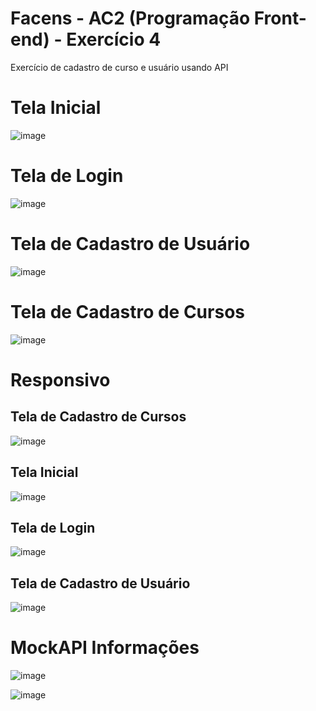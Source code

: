 # Facens - AC2 (Programação Front-end) - Exercício 4
Exercício de cadastro de curso e usuário usando API

<h1>Tela Inicial</h1>

![image](https://user-images.githubusercontent.com/63882166/139609159-8aadb7d9-e87f-46a7-87fd-c026039083b6.png)

<h1>Tela de Login</h1>

![image](https://user-images.githubusercontent.com/63882166/139609205-3df10710-5f02-47c6-bb96-4cf448ad0b8d.png)

<h1>Tela de Cadastro de Usuário</h1>

![image](https://user-images.githubusercontent.com/63882166/139609246-22a3b6e3-e296-4813-8097-f714f19f77b0.png)

<h1>Tela de Cadastro de Cursos</h1>

![image](https://user-images.githubusercontent.com/63882166/139609274-f910699b-e5a4-471b-a798-48f506004858.png)

<h1>Responsivo</h1>

<h2>Tela de Cadastro de Cursos</h2>

![image](https://user-images.githubusercontent.com/63882166/139609309-4b1efa94-ab40-45e1-be42-d9b22d6bb794.png)

<h2>Tela Inicial</h2>

![image](https://user-images.githubusercontent.com/63882166/139609331-3c4bebff-dcdc-43ab-8128-d638443b3892.png)

<h2>Tela de Login</h2>

![image](https://user-images.githubusercontent.com/63882166/139609351-6a0330e6-7718-4d06-a70d-739f9e2539b5.png)

<h2>Tela de Cadastro de Usuário</h2>

![image](https://user-images.githubusercontent.com/63882166/139609453-3f275b2b-0034-474a-8a67-21da3487fd12.png)

<h1>MockAPI Informações</h1>

![image](https://user-images.githubusercontent.com/63882166/139609595-2e255b14-a99d-4271-9ed0-6fcf22ae59c3.png)

![image](https://user-images.githubusercontent.com/63882166/139609627-5d3b50df-932b-4517-ad20-19ae8fc61d16.png)








